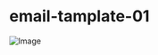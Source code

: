 # email-tamplate-01

![Image](https://github.com/user-attachments/assets/0aa71b16-89bc-4ca4-97db-ec6ca75b3288)
